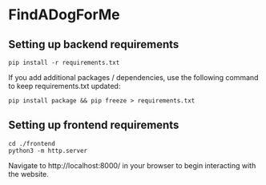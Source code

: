 # FindADogForMe

## Setting up backend requirements

```
pip install -r requirements.txt
```
If you add additional packages / dependencies, use the following command to keep requirements.txt updated:
```
pip install package && pip freeze > requirements.txt
```

## Setting up frontend requirements

```
cd ./frontend
python3 -m http.server
```

Navigate to http://localhost:8000/ in your browser to begin interacting with the website.
